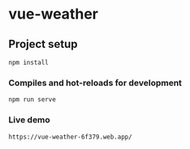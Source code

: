 # vue-weather

## Project setup
```
npm install
```

### Compiles and hot-reloads for development
```
npm run serve
```

### Live demo
```
https://vue-weather-6f379.web.app/
```
